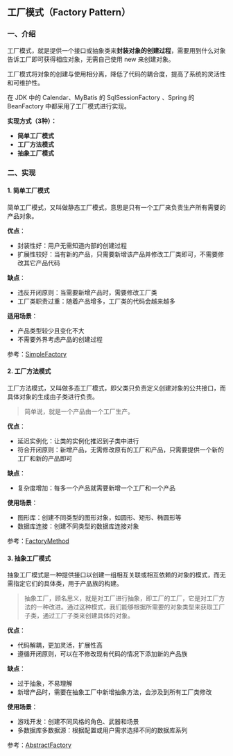 ## 工厂模式（Factory Pattern） 

### 一、介绍

工厂模式，就是提供一个接口或抽象类来**封装对象的创建过程**，需要用到什么对象告诉工厂即可获得相应对象，无需自己使用 new 来创建对象。

工厂模式将对象的创建与使用相分离，降低了代码的耦合度，提高了系统的灵活性和可维护性。

在 JDK 中的 Calendar、MyBatis 的 SqlSessionFactory 、Spring 的 BeanFactory 中都采用了工厂模式进行实现。

**实现方式（3种）：**
- **简单工厂模式**
- **工厂方法模式**
- **抽象工厂模式**

### 二、实现

#### 1. 简单工厂模式

简单工厂模式，又叫做静态工厂模式，意思是只有一个工厂来负责生产所有需要的产品对象。

**优点**：
- 封装性好：用户无需知道内部的创建过程
- 扩展性较好：当有新的产品，只需要新增该产品并修改工厂类即可，不需要修改其它产品代码

**缺点**：
- 违反开闭原则：当需要新增产品时，需要修改工厂类
- 工厂类职责过重：随着产品增多，工厂类的代码会越来越多

**适用场景**：
- 产品类型较少且变化不大
- 不需要外界考虑产品的创建过程

参考：[SimpleFactory](../src/main/java/cn/regexp/coding/trainee/pattern/factory/simple)


#### 2. 工厂方法模式

工厂方法模式，又叫做多态工厂模式，即父类只负责定义创建对象的公共接口，而具体对象的生成由子类进行负责。

> 简单说，就是一个产品由一个工厂生产。

**优点**：
- 延迟实例化：让类的实例化推迟到子类中进行
- 符合开闭原则：新增产品，无需修改原有的工厂和产品，只需要提供一个新的工厂和新的产品即可

**缺点**：
- 复杂度增加：每多一个产品就需要新增一个工厂和一个产品

**使用场景**：
- 图形库：创建不同类型的图形对象，如圆形、矩形、椭圆形等
- 数据库连接：创建不同类型的数据库连接对象


参考：[FactoryMethod](../src/main/java/cn/regexp/coding/trainee/pattern/factory/method)

#### 3. 抽象工厂模式

抽象工厂模式是一种提供接口以创建一组相互关联或相互依赖的对象的模式，而无需指定它们的具体类，用于产品族的构建。

> 抽象工厂，顾名思义，就是对工厂进行抽象，即工厂的工厂，它是对工厂方法的一种改进。通过这种模式，我们能够根据所需要的对象类型来获取工厂子类，通过工厂子类来创建具体的对象。

**优点**：
- 代码解耦，更加灵活，扩展性高
- 遵循开闭原则，可以在不修改现有代码的情况下添加新的产品族

**缺点**：
- 过于抽象，不易理解
- 新增产品时，需要在抽象工厂中新增抽象方法，会涉及到所有工厂类修改

**使用场景**：
- 游戏开发：创建不同风格的角色、武器和场景
- 多数据库多数据源：根据配置或用户需求选择不同的数据库系列


参考：[AbstractFactory](../src/main/java/cn/regexp/coding/trainee/pattern/factory/ebstract)